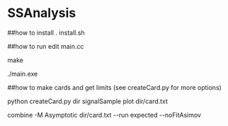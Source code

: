 SSAnalysis
==========

##how to install
. install.sh

##how to run
edit main.cc

make

./main.exe

##how to make cards and get limits (see createCard.py for more options)

python createCard.py dir signalSample plot dir/card.txt

combine -M Asymptotic dir/card.txt --run expected --noFitAsimov
